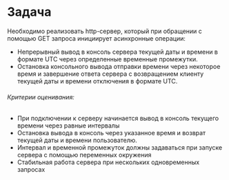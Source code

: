 # Задача

Необходимо реализовать http-сервер, который при обращении с помощью GET запроса инициирует асинхронные операции:
-	Непрерывный вывод в консоль сервера текущей даты и времени в формате UTC через определенные временные промежутки.
-	Остановка консольного вывода отправки времени через некоторое время и завершение ответа сервера с возвращением клиенту текущей даты и времени отключения в формате UTC.

###### Критерии оценивания:
-	При подключении к серверу начинается вывод в консоль текущего времени через равные интервалы
-	Остановка вывода в консоль через указанное время и возврат текущей даты и времени пользователю.
-	Интервал и временной промежуток должны задаваться при запуске сервера с помощью переменных окружения
-	Стабильная работа сервера при нескольких одновременных запросах
